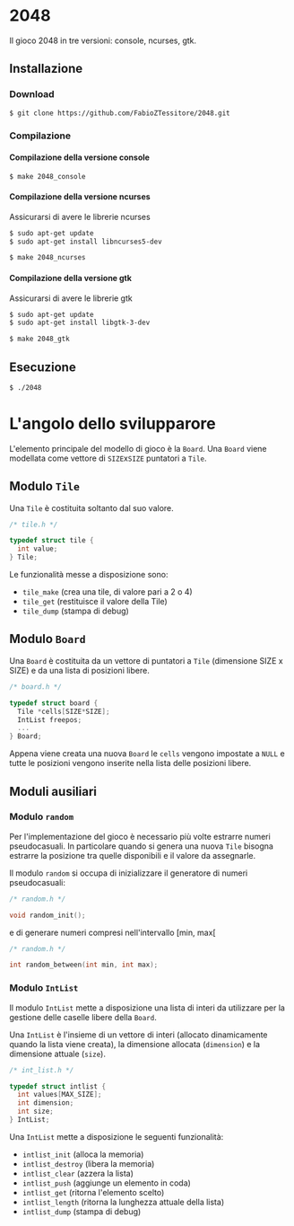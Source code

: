 # 2048

Il gioco 2048 in tre versioni: console, ncurses, gtk.

## Installazione

### Download
```bash
$ git clone https://github.com/FabioZTessitore/2048.git
```

### Compilazione

#### Compilazione della versione console
```bash
$ make 2048_console
```

#### Compilazione della versione ncurses
Assicurarsi di avere le librerie ncurses
```bash
$ sudo apt-get update
$ sudo apt-get install libncurses5-dev
```
```bash
$ make 2048_ncurses
```

#### Compilazione della versione gtk
Assicurarsi di avere le librerie gtk
```bash
$ sudo apt-get update
$ sudo apt-get install libgtk-3-dev
```
```bash
$ make 2048_gtk
```

## Esecuzione
```bash
$ ./2048
```

# L'angolo dello svilupparore

L'elemento principale del modello di gioco è la `Board`. Una `Board` viene modellata come
vettore di `SIZE`x`SIZE` puntatori a `Tile`.

## Modulo `Tile`

Una `Tile` è costituita soltanto dal suo valore.
```c
/* tile.h */

typedef struct tile {
  int value;
} Tile;
```

Le funzionalità messe a disposizione sono:
- `tile_make` (crea una tile, di valore pari a 2 o 4)
- `tile_get` (restituisce il valore della Tile)
- `tile_dump` (stampa di debug)

## Modulo `Board`

Una `Board` è costituita da un vettore di puntatori a `Tile` (dimensione SIZE x SIZE)
e da una lista di posizioni libere.
```c
/* board.h */

typedef struct board {
  Tile *cells[SIZE*SIZE];
  IntList freepos;
  ...
} Board;
```
Appena viene creata una nuova `Board` le `cells` vengono impostate a `NULL`
e tutte le posizioni vengono inserite nella lista delle posizioni libere.

## Moduli ausiliari

### Modulo `random`

Per l'implementazione del gioco è necessario più volte
estrarre numeri pseudocasuali. In particolare quando si
genera una nuova `Tile` bisogna estrarre la posizione
tra quelle disponibili e il valore da assegnarle.

Il modulo `random` si occupa di inizializzare il generatore di numeri
pseudocasuali:
```c
/* random.h */

void random_init();
```

e di generare numeri compresi nell'intervallo [min, max[
```c
/* random.h */

int random_between(int min, int max);
```

### Modulo `IntList`

Il modulo `IntList` mette a disposizione una lista di interi
da utilizzare per la gestione delle caselle libere della `Board`.

Una `IntList` è l'insieme di un vettore di interi (allocato dinamicamente
quando la lista viene creata), la dimensione allocata (`dimension`)
e la dimensione attuale (`size`).
```c
/* int_list.h */

typedef struct intlist {
  int values[MAX_SIZE];
  int dimension;
  int size;
} IntList;
```

Una `IntList` mette a disposizione le seguenti funzionalità:
- `intlist_init` (alloca la memoria)
- `intlist_destroy` (libera la memoria)
- `intlist_clear` (azzera la lista)
- `intlist_push` (aggiunge un elemento in coda)
- `intlist_get` (ritorna l'elemento scelto)
- `intlist_length` (ritorna la lunghezza attuale della lista)
- `intlist_dump` (stampa di debug)
